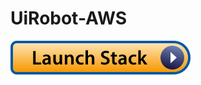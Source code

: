 # UiRobot-AWS
 
[![Launch Stack](https://github.com/hteo1337/UiRobot-AWS/blob/master/img/launch-stack.svg)](https://console.aws.amazon.com/cloudformation/home#/stacks/new?stackName=buildkite&templateURL=https://git2s3-aws.s3.eu-west-2.amazonaws.com/robot.yml)